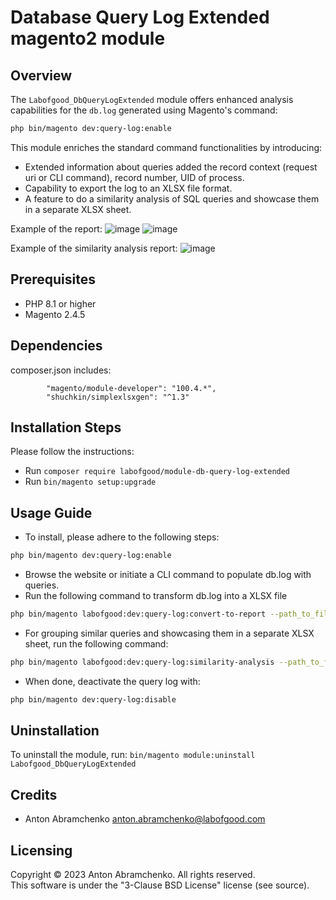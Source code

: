 # Database Query Log Extended magento2 module

## Overview
The `Labofgood_DbQueryLogExtended` module offers enhanced analysis capabilities for the `db.log` generated using Magento's command:
```bash
php bin/magento dev:query-log:enable
```
This module enriches the standard command functionalities by introducing:
- Extended information about queries added the record context (request uri or CLI command), record number, UID of process.
- Capability to export the log to an XLSX file format.
- A feature to do a similarity analysis of SQL queries and showcase them in a separate XLSX sheet.

Example of the report: 
![image](https://github.com/abramchenkoaa/labofgood-module-db-query-log-extended/assets/3831358/97c52031-3cf2-4522-b0d2-9647687c6c6e)
![image](https://github.com/abramchenkoaa/labofgood-module-db-query-log-extended/assets/3831358/a250e86a-379e-48b5-89ea-c8e7142094fc)

Example of the similarity analysis report:
![image](https://github.com/abramchenkoaa/labofgood-module-db-query-log-extended/assets/3831358/05a154ee-1aef-4b76-a025-76946796e2b9)


## Prerequisites
 - PHP 8.1 or higher
 - Magento 2.4.5

## Dependencies
composer.json includes:
```
        "magento/module-developer": "100.4.*",
        "shuchkin/simplexlsxgen": "^1.3"
```

## Installation Steps
Please follow the instructions:

- Run `composer require labofgood/module-db-query-log-extended`
- Run `bin/magento setup:upgrade`

## Usage Guide

- To install, please adhere to the following steps:
```bash
php bin/magento dev:query-log:enable
```
- Browse the website or initiate a CLI command to populate db.log with queries.
- Run the following command to transform db.log into a XLSX file
```bash
php bin/magento labofgood:dev:query-log:convert-to-report --path_to_file=/var/www/html/var/debug/db.log
```
- For grouping similar queries and showcasing them in a separate XLSX sheet, run the following command:
```bash
php bin/magento labofgood:dev:query-log:similarity-analysis --path_to_file=/var/www/html/var/debug/db.log
```
- When done, deactivate the query log with:
```bash
php bin/magento dev:query-log:disable
```

## Uninstallation
To uninstall the module, run: `bin/magento module:uninstall Labofgood_DbQueryLogExtended`

## Credits
 - Anton Abramchenko <anton.abramchenko@labofgood.com>

## Licensing
Copyright © 2023 Anton Abramchenko. All rights reserved.\
This software is under the "3-Clause BSD License" license (see source). 

